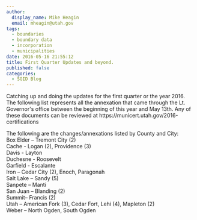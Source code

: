 ```yaml
---
author:
  display_name: Mike Heagin
  email: mheagin@utah.gov
tags:
  - boundaries
  - boundary data
  - incorporation
  - municipalities
date: 2016-05-16 21:55:12
title: First Quarter Updates and beyond.
published: false
categories:
  - SGID Blog
---
```

<p>    Catching up and doing the updates for the first quarter or the year 2016.
The following list represents all the annexation that came through the Lt. Governor's office between the beginning of this year and May 13th. Any of these documents can be reviewed at https://municert.utah.gov/2016-certifications</p>
<p>The following are the changes/annexations listed by County and City:<br />
Box Elder – Tremont City (2)<br />
Cache - Logan (2), Providence (3)<br />
Davis  - Layton<br />
Duchesne - Roosevelt<br />
Garfield - Escalante<br/>
Iron – Cedar City (2), Enoch, Paragonah<br />
Salt Lake – Sandy (5)<br />
Sanpete – Manti<br />
San Juan – Blanding (2)<br />
Summit– Francis (2)<br />
Utah – American Fork (3), Cedar Fort, Lehi (4), Mapleton (2)<br />
Weber – North Ogden, South Ogden</p>

